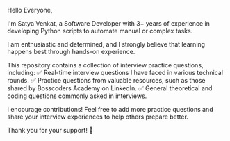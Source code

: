 Hello Everyone,

I'm Satya Venkat, a Software Developer with 3+ years of experience in developing Python scripts to automate manual or complex tasks.

I am enthusiastic and determined, and I strongly believe that learning happens best through hands-on experience.

This repository contains a collection of interview practice questions, including:
✅ Real-time interview questions I have faced in various technical rounds.
✅ Practice questions from valuable resources, such as those shared by Bosscoders Academy on LinkedIn.
✅ General theoretical and coding questions commonly asked in interviews.

I encourage contributions! Feel free to add more practice questions and share your interview experiences to help others prepare better.

Thank you for your support! 🚀

